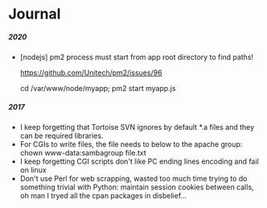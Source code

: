 Journal
=======

##### 2020

- [nodejs] pm2 process must start from app root directory to find paths!

	https://github.com/Unitech/pm2/issues/96
	
	cd /var/www/node/myapp; pm2 start myapp.js

##### 2017

- I keep forgetting that Tortoise SVN ignores by default *.a files and they can be required libraries.
- For CGIs to write files, the file needs to below to the apache group: chown www-data:sambagroup file.txt
- I keep forgetting CGI scripts don't like PC ending lines encoding and fail on linux
- Don't use Perl for web scrapping, wasted too much time trying to do something trivial with Python:
  maintain session cookies between calls, oh man I tryed all the cpan packages in disbelief...
